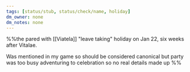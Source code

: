 ```yaml
---
tags: [status/stub, status/check/name, holiday]
dm_owner: none
dm_notes: none
---
```


%%the pared with [[Viatela]]  "leave taking" holiday on Jan 22, six weeks after Vitalae.

Was mentioned in my game so should be considered canonical but party was too busy adventuring to celebration so no real details made up 
%%
